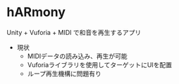 # hARmony
Unity + Vuforia + MIDI で和音を再生するアプリ

- 現状
  - MIDIデータの読み込み、再生が可能
  - Vuforiaライブラリを使用してターゲットにUIを配置
  - ループ再生機構に問題有り
